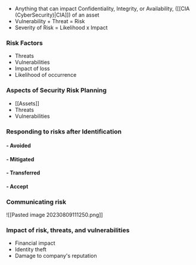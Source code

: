 
- Anything that can impact Confidentiality, Integrity, or Availability, ([[CIA (CyberSecurity)|CIA]]) of an asset
- Vulnerability + Threat = Risk
- Severity of Risk = Likelihood x Impact

### Risk Factors
- Threats
- Vulnerabilities
- Impact of loss
- Likelihood of occurrence

### Aspects of Security Risk Planning
- [[Assets]]
- Threats
- Vulnerabilities

### Responding to risks after Identification

#### - Avoided
#### - Mitigated
#### - Transferred
#### - Accept

### Communicating risk
![[Pasted image 20230809111250.png]]

### Impact of risk, threats, and vulnerabilities

- Financial impact
- Identity theft
- Damage to company's reputation
